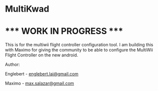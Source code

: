 # MultiKwad

# *** WORK IN PROGRESS ***
This is for the multiwii flight controller configuration tool. I am building this with Maximo for giving the community
to be able to configure the MultiWii Flight Controller on the new android.

Author:

Englebert - englebert.lai@gmail.com

Maximo - max.salazar@gmail.com
